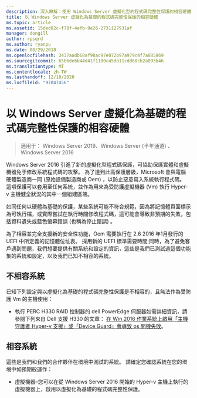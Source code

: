 ```yaml
---
description: 深入瞭解：使用 Windows Server 虛擬化型的程式碼完整性保護的相容硬體
title: 以 Windows Server 虛擬化為基礎的程式碼完整性保護的相容硬體
ms.topic: article
ms.assetid: 15ded82c-f70f-4efb-9e26-2731127931af
manager: dongill
author: rpsqrd
ms.author: ryanpu
ms.date: 08/29/2018
ms.openlocfilehash: 3437aadb68af98ac97e072b97a979c4f7a885869
ms.sourcegitcommit: 65b6de6b44d41f1180c45db11cdd60cb2a093b46
ms.translationtype: MT
ms.contentlocale: zh-TW
ms.lasthandoff: 12/10/2020
ms.locfileid: "97047456"
---
```

# <a name="compatible-hardware-with-windows-server-virtualization-based-protection-of-code-integrity"></a>以 Windows Server 虛擬化為基礎的程式碼完整性保護的相容硬體

>適用于： Windows Server 2019、Windows Server (半年通道) 、Windows Server 2016

Windows Server 2016 引進了新的虛擬化型程式碼保護，可協助保護實體和虛擬機器免于修改系統程式碼的攻擊。
為了達到此高保護層級，Microsoft 會與電腦硬體製造商一同 (原始設備製造商或 Oem) ，以防止惡意寫入系統執行程式碼。
這項保護可以套用至任何系統，並作為用來為受防護虛擬機器 (Vm) 執行 Hyper-v 主機健全狀況的其中一個組建區塊。

如同任何以硬體為基礎的保護，某些系統可能不符合規範，因為將記憶體頁面標示為可執行檔，或實際嘗試在執行時間修改程式碼，這可能會導致非預期的失敗，包括資料遺失或藍色螢幕錯誤 (也稱為停止錯誤) 。

為了相容並完全支援新的安全性功能，Oem 需要執行在 2.6 2016 年1月發行的 UEFI 中所定義的記憶體位址表。
採用新的 UEFI 標準需要時間;同時，為了避免客戶遇到問題，我們想要提供有關系統和設定的資訊，這些是我們已測試過這個功能集的系統和設定，以及我們已知不相容的系統。

## <a name="non-compatible-systems"></a>不相容系統

已知下列設定與以虛擬化為基礎的程式碼完整性保護是不相容的，且無法作為受防護 Vm 的主機使用：

- 執行 PERC H330 RAID 控制器的 dell PowerEdge 伺服器如需詳細資訊，請參閱下列來自 Dell 支援 H330 的文章： [在 Win 2016 作業系統上啟用「主機守護者 Hyper-v 支援」或「Device Guard」會導致 os 開機失敗](http://www.dell.com/Support/Article/us/en/19/QNA44045)。


## <a name="compatible-systems"></a>相容系統

這些是我們和我們的合作夥伴在環境中測試的系統。
請確定您確認系統在您的環境中如預期般運作：

- 虛擬機器–您可以在從 Windows Server 2016 開始的 Hyper-v 主機上執行的虛擬機器上，啟用以虛擬化為基礎的程式碼完整性保護。



